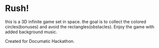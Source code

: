 # Rush!
this is a 3D infinite game set in space. the goal is to collect the colored circles(bonuses) and avoid the rectangles(obstacles). Enjoy the game with added background music.

Created for Documatic Hackathon.